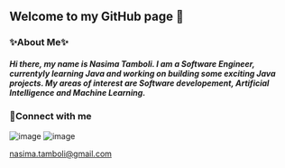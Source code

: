 ## Welcome to my GitHub page 👋

<!--
**nasimatamboli/NasimaTamboli** is a ✨ _special_ ✨ repository because its `README.md` (this file) appears on your GitHub profile.

Here are some ideas to get you started:

- 🔭 I’m currently working on ...
- 🌱 I’m currently learning ...
- 👯 I’m looking to collaborate on ...
- 🤔 I’m looking for help with ...
- 💬 Ask me about ...
- 📫 How to reach me: ...
- 😄 Pronouns: ...
- ⚡ Fun fact: ...
-->

### ✨About Me✨

##### Hi there, my name is Nasima Tamboli. I am a Software Engineer, currentyly learning Java and working on building some exciting Java projects. My areas of interest are Software developement, Artificial Intelligence and Machine Learning.

### 🤝Connect with me

![image](https://user-images.githubusercontent.com/8939703/185650501-a622307f-fe8f-4477-9aa0-1021460495d0.png)
![image](https://user-images.githubusercontent.com/8939703/185650752-33fb9524-6180-466e-9449-cc65f2257d03.png)

nasima.tamboli@gmail.com
